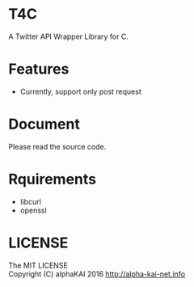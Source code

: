 # T4C
A Twitter API Wrapper Library for C.  
  
  
# Features
* Currently, support only post request
  
  
# Document
Please read the source code.  
  
# Rquirements
* libcurl
* openssl
  
  
# LICENSE
The MIT LICENSE  
Copyright (C) alphaKAI 2016 http://alpha-kai-net.info
